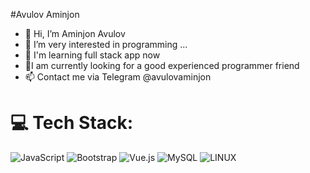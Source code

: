 #Avulov Aminjon
- 👋 Hi, I’m Aminjon Avulov
- 👀 I’m very interested in programming ...
- 🌱 I'm learning full stack app now 
- 💞️I am currently looking for a good experienced programmer friend
- 📫 Contact me via Telegram @avulovaminjon

# 💻 Tech Stack:
![JavaScript](https://img.shields.io/badge/javascript-%23323330.svg?style=for-the-badge&logo=javascript&logoColor=%23F7DF1E) ![Bootstrap](https://img.shields.io/badge/bootstrap-%23563D7C.svg?style=for-the-badge&logo=bootstrap&logoColor=white) ![Vue.js](https://img.shields.io/badge/vuejs-%2335495e.svg?style=for-the-badge&logo=vuedotjs&logoColor=%234FC08D) ![MySQL](https://img.shields.io/badge/mysql-%2300f.svg?style=for-the-badge&logo=mysql&logoColor=white) ![LINUX](https://img.shields.io/badge/Linux-FCC624?style=for-the-badge&logo=linux&logoColor=black)
<!---
avulovaminjon/avulovaminjon is a ✨ special ✨ repository because its `README.md` (this file) appears on your GitHub profile.
You can click the Preview link to take a look at your changes.
--->
